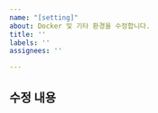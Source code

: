 ```yaml
---
name: "[setting]"
about: Docker 및 기타 환경을 수정합니다.
title: ''
labels: ''
assignees: ''

---
```


## 수정 내용

<!-- 해당 브랜치에서 작업할 내용을 작성해주세요. -->
